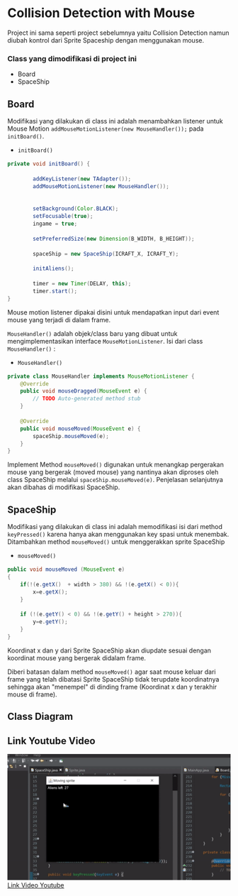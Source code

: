 # Collision Detection with Mouse

Project ini sama seperti project sebelumnya yaitu Collision Detection namun diubah kontrol dari Sprite Spaceship dengan menggunakan mouse.

### Class yang dimodifikasi di project ini
*  Board
*  SpaceShip

## Board
Modifikasi yang dilakukan di class ini adalah menambahkan listener untuk Mouse Motion `addMouseMotionListener(new MouseHandler());` pada `initBoard()`.
* `initBoard()`
```java
private void initBoard() {

        addKeyListener(new TAdapter());
        addMouseMotionListener(new MouseHandler());

            
        setBackground(Color.BLACK);
        setFocusable(true);
        ingame = true;

        setPreferredSize(new Dimension(B_WIDTH, B_HEIGHT));

        spaceShip = new SpaceShip(ICRAFT_X, ICRAFT_Y);

        initAliens();

        timer = new Timer(DELAY, this);
        timer.start();
}
```
Mouse motion listener dipakai disini untuk mendapatkan input dari event mouse yang terjadi di dalam frame.

`MouseHandler()` adalah objek/class baru yang dibuat untuk mengimplementasikan interface `MouseMotionListener`. Isi dari class `MouseHandler()` :
*  `MouseHandler()`   
```java
private class MouseHandler implements MouseMotionListener {	
	@Override
	public void mouseDragged(MouseEvent e) {
		// TODO Auto-generated method stub
	}

	@Override
	public void mouseMoved(MouseEvent e) {
		spaceShip.mouseMoved(e);
	}
}
```
Implement Method `mouseMoved()` digunakan untuk menangkap pergerakan mouse yang bergerak (moved mouse) yang nantinya akan diproses oleh class SpaceShip melalui `spaceShip.mouseMoved(e)`. Penjelasan selanjutnya akan dibahas di modifikasi SpaceShip.

## SpaceShip
Modifikasi yang dilakukan di class ini adalah memodifikasi isi dari method `keyPressed()` karena hanya akan menggunakan key spasi untuk menembak. Ditambahkan method `mouseMoved()` untuk menggerakkan sprite SpaceShip  
* `mouseMoved()`
```java
public void mouseMoved (MouseEvent e)
{
    if(!(e.getX()  + width > 380) && !(e.getX() < 0)){
        x=e.getX();
    }	
    
    if (!(e.getY() < 0) && !(e.getY() + height > 270)){
        y=e.getY();
    }
}
```
Koordinat x dan y dari Sprite SpaceShip akan diupdate sesuai dengan koordinat mouse yang bergerak didalam frame. 

Diberi batasan dalam method `mouseMoved()` agar saat mouse keluar dari frame yang telah dibatasi Sprite SpaceShip tidak terupdate koordinatnya sehingga akan "menempel" di dinding frame (Koordinat x dan y terakhir mouse di frame). 

## Class Diagram

## Link Youtube Video
![Rekaman Running Program](Video_Project_PBO_E_Collision_Detection_with_Mouse.gif)
[Link Video Youtube](https://youtu.be/rVPB4Y_WzrE) 

